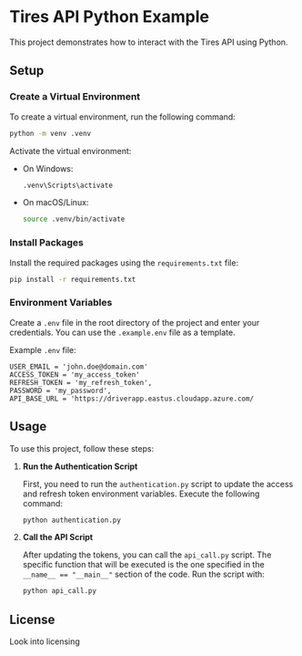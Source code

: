 # Tires API Python Example

This project demonstrates how to interact with the Tires API using Python.

## Setup

### Create a Virtual Environment

To create a virtual environment, run the following command:

```bash
python -m venv .venv
```

Activate the virtual environment:

- On Windows:
    ```bash
    .venv\Scripts\activate
    ```
- On macOS/Linux:
    ```bash
    source .venv/bin/activate
    ```

### Install Packages

Install the required packages using the `requirements.txt` file:

```bash
pip install -r requirements.txt
```

### Environment Variables

Create a `.env` file in the root directory of the project and enter your credentials. You can use the `.example.env` file as a template.

Example `.env` file:

```
USER_EMAIL = 'john.doe@domain.com'
ACCESS_TOKEN = 'my_access_token'
REFRESH_TOKEN = 'my_refresh_token',
PASSWORD = 'my_password',
API_BASE_URL = 'https://driverapp.eastus.cloudapp.azure.com/
```

## Usage


To use this project, follow these steps:

1. **Run the Authentication Script**

    First, you need to run the `authentication.py` script to update the access and refresh token environment variables. Execute the following command:

    ```bash
    python authentication.py
    ```

2. **Call the API Script**

    After updating the tokens, you can call the `api_call.py` script. The specific function that will be executed is the one specified in the `__name__ == "__main__"` section of the code. Run the script with:

    ```bash
    python api_call.py
    ```


## License

Look into licensing